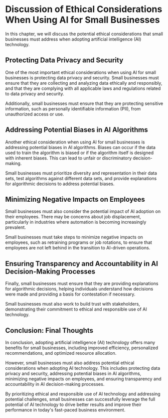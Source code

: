 Discussion of Ethical Considerations When Using AI for Small Businesses
=========================================================================================================================================================

In this chapter, we will discuss the potential ethical considerations that small businesses must address when adopting artificial intelligence (AI) technology.

Protecting Data Privacy and Security
------------------------------------

One of the most important ethical considerations when using AI for small businesses is protecting data privacy and security. Small businesses must ensure that they are collecting and analyzing data ethically and responsibly, and that they are complying with all applicable laws and regulations related to data privacy and security.

Additionally, small businesses must ensure that they are protecting sensitive information, such as personally identifiable information (PII), from unauthorized access or use.

Addressing Potential Biases in AI Algorithms
--------------------------------------------

Another ethical consideration when using AI for small businesses is addressing potential biases in AI algorithms. Biases can occur if the data used to train the algorithm is biased or if the algorithm itself is designed with inherent biases. This can lead to unfair or discriminatory decision-making.

Small businesses must prioritize diversity and representation in their data sets, test algorithms against different data sets, and provide explanations for algorithmic decisions to address potential biases.

Minimizing Negative Impacts on Employees
----------------------------------------

Small businesses must also consider the potential impact of AI adoption on their employees. There may be concerns about job displacement, particularly in industries where automation is becoming increasingly prevalent.

Small businesses must take steps to minimize negative impacts on employees, such as retraining programs or job rotations, to ensure that employees are not left behind in the transition to AI-driven operations.

Ensuring Transparency and Accountability in AI Decision-Making Processes
------------------------------------------------------------------------

Finally, small businesses must ensure that they are providing explanations for algorithmic decisions, helping individuals understand how decisions were made and providing a basis for contestation if necessary.

Small businesses must also work to build trust with stakeholders, demonstrating their commitment to ethical and responsible use of AI technology.

Conclusion: Final Thoughts
--------------------------

In conclusion, adopting artificial intelligence (AI) technology offers many benefits for small businesses, including improved efficiency, personalized recommendations, and optimized resource allocation.

However, small businesses must also address potential ethical considerations when adopting AI technology. This includes protecting data privacy and security, addressing potential biases in AI algorithms, minimizing negative impacts on employees, and ensuring transparency and accountability in AI decision-making processes.

By prioritizing ethical and responsible use of AI technology and addressing potential challenges, small businesses can successfully leverage the full potential of AI technology to drive better results and improve their performance in today's fast-paced business environment.

